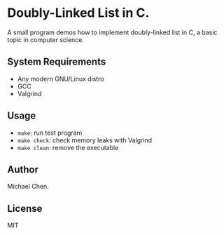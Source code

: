 # Doubly-Linked List in C.

A small program demos how to implement doubly-linked list in C, a basic topic in computer science.

## System Requirements

* Any modern GNU/Linux distro
* GCC
* Valgrind

## Usage

* `make`: run test program
* `make check`: check memory leaks with Valgrind
* `make clean`: remove the executable

## Author

Michael Chen.

## License

MIT
